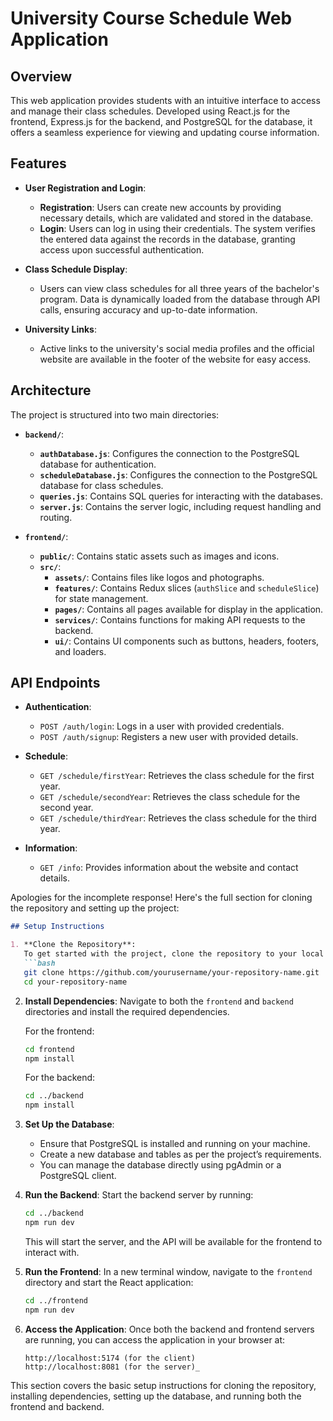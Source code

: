 # University Course Schedule Web Application

## Overview

This web application provides students with an intuitive interface to access and manage their class schedules. Developed using React.js for the frontend, Express.js for the backend, and PostgreSQL for the database, it offers a seamless experience for viewing and updating course information.

## Features

- **User Registration and Login**:
  - **Registration**: Users can create new accounts by providing necessary details, which are validated and stored in the database.
  - **Login**: Users can log in using their credentials. The system verifies the entered data against the records in the database, granting access upon successful authentication.

- **Class Schedule Display**:
  - Users can view class schedules for all three years of the bachelor's program. Data is dynamically loaded from the database through API calls, ensuring accuracy and up-to-date information.

- **University Links**:
  - Active links to the university's social media profiles and the official website are available in the footer of the website for easy access.

## Architecture

The project is structured into two main directories:

- **`backend/`**:
  - **`authDatabase.js`**: Configures the connection to the PostgreSQL database for authentication.
  - **`scheduleDatabase.js`**: Configures the connection to the PostgreSQL database for class schedules.
  - **`queries.js`**: Contains SQL queries for interacting with the databases.
  - **`server.js`**: Contains the server logic, including request handling and routing.

- **`frontend/`**:
  - **`public/`**: Contains static assets such as images and icons.
  - **`src/`**:
    - **`assets/`**: Contains files like logos and photographs.
    - **`features/`**: Contains Redux slices (`authSlice` and `scheduleSlice`) for state management.
    - **`pages/`**: Contains all pages available for display in the application.
    - **`services/`**: Contains functions for making API requests to the backend.
    - **`ui/`**: Contains UI components such as buttons, headers, footers, and loaders.

## API Endpoints

- **Authentication**:
  - `POST /auth/login`: Logs in a user with provided credentials.
  - `POST /auth/signup`: Registers a new user with provided details.

- **Schedule**:
  - `GET /schedule/firstYear`: Retrieves the class schedule for the first year.
  - `GET /schedule/secondYear`: Retrieves the class schedule for the second year.
  - `GET /schedule/thirdYear`: Retrieves the class schedule for the third year.

- **Information**:
  - `GET /info`: Provides information about the website and contact details.

Apologies for the incomplete response! Here's the full section for cloning the repository and setting up the project:

```markdown
## Setup Instructions

1. **Clone the Repository**:
   To get started with the project, clone the repository to your local machine:
   ```bash
   git clone https://github.com/yourusername/your-repository-name.git
   cd your-repository-name
   ```

2. **Install Dependencies**:
   Navigate to both the `frontend` and `backend` directories and install the required dependencies.

   For the frontend:
   ```bash
   cd frontend
   npm install
   ```

   For the backend:
   ```bash
   cd ../backend
   npm install
   ```

3. **Set Up the Database**:
   - Ensure that PostgreSQL is installed and running on your machine.
   - Create a new database and tables as per the project’s requirements.
   - You can manage the database directly using pgAdmin or a PostgreSQL client.

4. **Run the Backend**:
   Start the backend server by running:
   ```bash
   cd ../backend
   npm run dev
   ```
   This will start the server, and the API will be available for the frontend to interact with.

5. **Run the Frontend**:
   In a new terminal window, navigate to the `frontend` directory and start the React application:
   ```bash
   cd ../frontend
   npm run dev
   ```

6. **Access the Application**:
   Once both the backend and frontend servers are running, you can access the application in your browser at:
   ```
   http://localhost:5174 (for the client)
   http://localhost:8081 (for the server)_ 
   ```


This section covers the basic setup instructions for cloning the repository, installing dependencies, setting up the database, and running both the frontend and backend.
